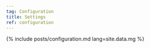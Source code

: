 ```yaml
---
tag: Configuration
title: Settings
ref: configuration
---
```


{% include posts/configuration.md lang=site.data.mg %}
